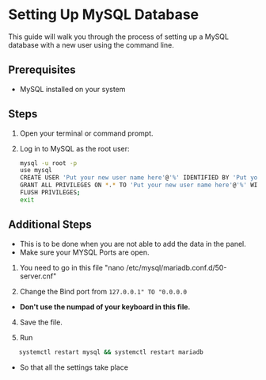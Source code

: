 # Setting Up MySQL Database

This guide will walk you through the process of setting up a MySQL database with a new user using the command line.

## Prerequisites

- MySQL installed on your system

## Steps

1. Open your terminal or command prompt.

2. Log in to MySQL as the root user:

   ```bash
   mysql -u root -p
   use mysql
   CREATE USER 'Put your new user name here'@'%' IDENTIFIED BY 'Put your new password here';
   GRANT ALL PRIVILEGES ON *.* TO 'Put your new user name here'@'%' WITH GRANT OPTION;
   FLUSH PRIVILEGES;
   exit

## Additional Steps

- This is to be done when you are not able to add the data in the panel.
- Make sure your MYSQL Ports are open.

1. You need to go in this file "nano /etc/mysql/mariadb.conf.d/50-server.cnf"

2. Change the Bind port from ``127.0.0.1" TO "0.0.0.0``


- **Don't use the numpad of your keyboard in this file.**

4. Save the file.

5. Run
```bash
   systemctl restart mysql && systemctl restart mariadb
```
- So that all the settings take place
